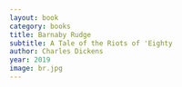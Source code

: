```yaml
---
layout: book
category: books
title: Barnaby Rudge
subtitle: A Tale of the Riots of 'Eighty
author: Charles Dickens
year: 2019
image: br.jpg
---
```

